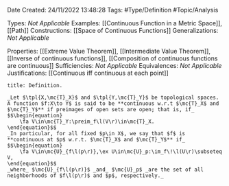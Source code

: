 <div class="topSpace"></div>

Date Created: 24/11/2022 13:48:28
Tags: #Type/Definition #Topic/Analysis

Types: _Not Applicable_
Examples: [[Continuous Function in a Metric Space]], [[Path]]
Constructions: [[Space of Continuous Functions]]
Generalizations: _Not Applicable_

Properties: [[Extreme Value Theorem]], [[Intermediate Value Theorem]], [[Inverse of continuous functions]], [[Composition of continuous functions are continuous]]
Sufficiencies: _Not Applicable_
Equivalences: _Not Applicable_
Justifications: [[Continuous iff continuous at each point]]

``` ad-Definition
title: Definition.

_Let $\tpl{X,\mc{T}_X}$ and $\tpl{Y,\mc{T}_Y}$ be topological spaces. A function $f:X\to Y$ is said to be **continuous w.r.t $\mc{T}_X$ and $\mc{T}_Y$** if preimages of open sets are open; that is, if_
$$\begin{equation}
    \fa V\in\mc{T}_Y:\preim_f\l(V\r)\in\mc{T}_X.
\end{equation}$$
_In particular, for all fixed $p\in X$, we say that $f$ is **continuous at $p$ w.r.t. $\mc{T}_X$ and $\mc{T}_Y$** if_
$$\begin{equation}
    \fa V\in\mc{U}_{f\l(p\r)},\ex U\in\mc{U}_p:\im_f\!\l(U\r)\subseteq V,
\end{equation}$$
_where_ $\mc{U}_{f\l(p\r)}$ _and_ $\mc{U}_p$ _are the set of all neighborhoods of $f\l(p\r)$ and $p$, respectively._

```
